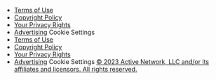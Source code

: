 
* [Terms of Use](https://www.activenetwork.com/information/terms-of-use)
* [Copyright Policy](https://www.activenetwork.com/information/copyright-policy)
* [Your Privacy Rights](https://www.activenetwork.com/information/privacy-policy)
* [Advertising](https://www.activenetwork.com/services/overview)
Cookie Settings
* [Terms of Use](https://www.activenetwork.com/information/terms-of-use)
* [Copyright Policy](https://www.activenetwork.com/information/copyright-policy)
* [Your Privacy Rights](https://www.activenetwork.com/information/privacy-policy)
* [Advertising](https://www.activenetwork.com/services/overview)
Cookie Settings
[© 2023 Active Network, LLC and/or its affiliates and licensors. All rights reserved.](https://www.activeendurance.com)
